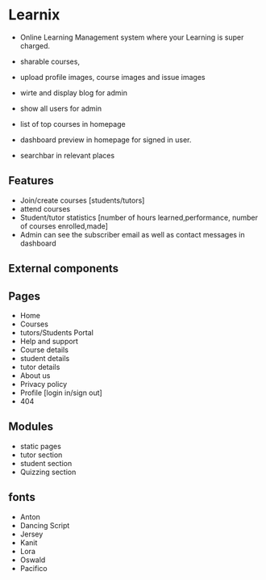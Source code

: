 # Learnix 
- Online Learning Management system where your Learning is super charged. 

- sharable courses,
- upload profile images, course images and issue images
- wirte and display blog for admin
- show all users for admin
- list of top courses in homepage
- dashboard preview in homepage for signed in user.
- searchbar in relevant places

## Features
   - Join/create courses [students/tutors]
   - attend courses
   - Student/tutor statistics [number of hours learned,performance, number of courses enrolled,made]
   - Admin can see the subscriber email as well as contact messages in dashboard
## External components

## Pages
  - Home
  - Courses
  - tutors/Students Portal
  - Help and support
  - Course details
  - student details
  - tutor details
  - About us
  - Privacy policy
  - Profile [login in/sign out]
  - 404 


## Modules
  - static pages
  - tutor section
  - student section
  - Quizzing section

## fonts 
  - Anton
  - Dancing Script
  - Jersey
  - Kanit
  - Lora
  - Oswald
  - Pacifico

